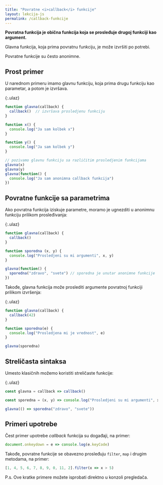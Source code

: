 ```yaml
---
title: "Povratne <i>callback</i> funkcije"
layout: lekcija-js
permalink: /callback-funkcije
---
```


**Povratna funkcija je obična funkcija koja se prosleđuje drugoj funkciji kao argument.**

Glavna funkcija, koja prima povratnu funkciju, je može izvršiti po potrebi.

Povratne funkcije su često anonimne.

## Prost primer

U narednom primeru imamo glavnu funkciju, koja prima drugu funkciju kao parametar, a potom je izvršava.

{:.ulaz}
```js
function glavna(callback) {
  callback()  // izvršava prosledjenu funkciju
}

function x() {
  console.log("Ja sam kolbek x")
}

function y() {
  console.log("Ja sam kolbek y")
}

// pozivamo glavnu funkciju sa različitim prosledjenim funkcijama
glavna(x)
glavna(y)
glavna(function() {
  console.log("Ja sam anonimna callback funkcija")
})
```

## Povratne funkcije sa parametrima

Ako povratna funkcija iziskuje parametre, moramo je ugnezditi u anonimnu funkciju prilikom prosleđivanja:

{:.ulaz}
```js
function glavna(callback) {
  callback()
}

function sporedna (x, y) {
  console.log("Prosledjeni su mi argumenti", x, y)
}

glavna(function() {
  sporedna("zdravo", "svete") // sporedna je unutar anonimne funkcije
})
```

Takođe, glavna funkcija može proslediti argumente povratnoj funkciji prilikom izvršenja:

{:.ulaz}
```js
function glavna(callback) {
  callback(42)
}

function sporedna(e) {
  console.log("Prosledjena mi je vrednost", e)
}

glavna(sporedna)
```

## Streličasta sintaksa

Umesto klasičnih možemo koristiti streličaste funkcije:

{:.ulaz}
```js
const glavna = callback => callback()

const sporedna = (x, y) => console.log("Prosledjeni su mi argumenti", x, y)

glavna(() => sporedna("zdravo", "svete"))
```

## Primeri upotrebe

Čest primer upotrebe *callback* funkcija su događaji, na primer:

```js
document.onkeydown = e => console.log(e.keyCode)
```

Takođe, povratne funkcije se obavezno prosleđuju `filter`, `map` i drugim metodama, na primer:

```js
[1, 4, 5, 6, 7, 8, 9, 0, 11, 2].filter(x => x > 5)
```

P.s. Ove kratke primere možete isprobati direktno u konzoli pregledača.